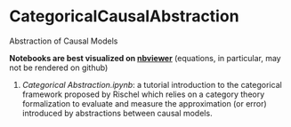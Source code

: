 # CategoricalCausalAbstraction
Abstraction of Causal Models

**Notebooks are best visualized on [nbviewer](https://nbviewer.jupyter.org/)** (equations, in particular, may not be rendered on github)

1. *Categorical Abstraction.ipynb*: a tutorial introduction to the categorical framework proposed by Rischel which relies on a category theory formalization to evaluate and measure the approximation (or error) introduced by abstractions between causal models.
